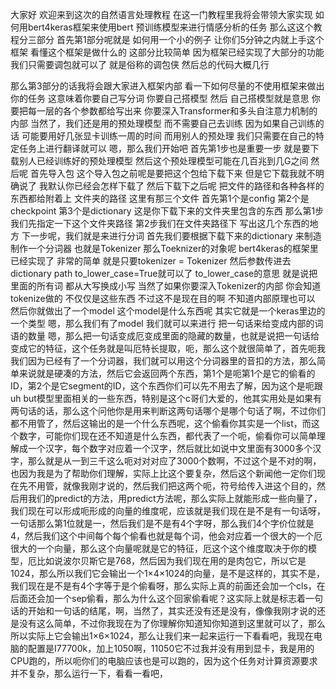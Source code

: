 大家好 欢迎来到这次的自然语言处理教程
在这一门教程里我将会带领大家实现
如何用bert4keras框架来使用bert
预训练模型来进行情感分析的任务
那么这这个教程分三部分
首先第1部分呢就是
如何用一个小的例子
让你们5分钟之内就上手这个框架
看懂这个框架是做什么的
这部分比较简单
因为框架已经实现了大部分的功能
我们只需要调包就可以了
就是俗称的调包侠
然后总的代码大概几行

那么第3部分的话我将会跟大家进入框架内部
看一下如何尽量的不使用框架来做出你的任务
这意味着你要自己写分词
你要自己搭模型
然后 自己搭模型就是意思
你要把每一层的各个参数都给写出来
你要深入Transformer和多头自注意力机制的内部
当然了，我们还是用的预处理模型
而不需要自己去训练
因为如果自己训练的话
可能要用好几张显卡训练一周的时间
而用别人的预处理
我们只需要在自己的特定任务上进行翻译就可以
嗯，那么我们开始吧
首先第1步也是重要一步
就是要下载别人已经训练好的预处理模型
然后这个预处理模型可能在几百兆到几G之间
然后呢 首先导入包
这个导入包之前呢是要把这个包给下载下来
但是它下载我就不明确说了
我默认你已经会怎样下载了
然后下载下之后呢
把文件的路径和各种各样的东西都给附着上
文件夹的路径
这里有那三个文件
首先第1个是config 
第2个是checkpoint
第3个是dictionary
这是你下载下来的文件夹里包含的东西
那么第1步我们先指定一下这个文件夹路径
第2步我们在文件夹路径下
写出这几个东西的地方
下一步呢，我们就是来进行分词
首先我们要根据下载下来的dictionary
来制造制作一个分词器
也就是Tokenizer
那么Toeknizer的对象呢
bert4keras的框架里已经实现了
非常的简单 就是只要tokenizer
= Tokenizer
然后参数传进去
dictionary path
to_lower_case=True就可以了
to_lower_case的意思
就是说把里面的所有词
都从大写换成小写
当然了如果你要深入Tokenizer的内部
你会知道tokenize做的
不仅仅是这些东西
不过这不是现在目的啊
不知道内部原理也可以
然后你就做出了一个model
这个model是什么东西呢
其实它就是一个keras里边的一个类型
嗯，那么我们有了model
我们就可以来进行
把一句话来给变成内部的词语的数量
嗯，那么把一句话变成厄变成里面的隐藏的数量，也就是说把一句话给变成它的特征，这个任务就是叫厄特长提取，呃，那么这个就很简单了，首先呃我我们因为已经有了一个分词器，我们就可以用这个分词器里的音扣的方法，那么简单来说就是硬凑的方法，然后它会返回两个东西，第1个是呃第1个是它的偷看的ID，第2个是它segment的ID，这个东西你们可以先不用去了解，因为这个是呃跟uh but模型里面相关的一些东西，特别是这个c哥们大爱的，他其实用处是如果有两句话的话，那么这个问他你是用来判断这两句话哪个是哪个句话了啊，不过你们都不用管了，然后这输出的是一个什么东西呢，这个偷看你其实是一个list，而这个数字，可能你们现在还不知道是什么东西，都代表了一个呃，偷看你可以简单理解成一个汉字，每个数字对应着一个汉字，然后就比如说中文里面有3000多个汉字，那么就是从一到三千这么呃对对对应了3000个数啊，不过这个是不对的啊，也因为我是为了帮助你们理解，实际上比这个要复杂，然后这个新闻他一定你们现在先不用管，就像我刚才说的，然后我们把这两个呃，符号给传入进这个目的，然后用我们的predict的方法，用predict方法呢，那么实际上就能形成一些向量了，我们现在可以形成呃形成的向量的维度呢，应该就是我们现在是不是有一句话呀，一句话那么第1位就是一，然后我们是不是有4个字呀，那么我们4个字价位就是4，然后我们这个中间每个每个偷看也就是每个词，他会对应着一个很大的一个厄很大的一个向量，那么这个向量呢就是它的特征，厄这个这个维度取决于你的模型，厄比如说波尔贝斯它是768，然后因为我们现在用的是肉包它，所以它是1024，那么所以我们它会输出一个1×4×1024的向量，是不是这样的，其实不是，我们现在是不是有4个字等于是个偷看呀，那么实际上真的前面还会加一个cls，在后面还会加一个sep偷看，那么为什么这个回家偷看呢？这实际上就是标志着一句话的开始和一句话的结尾，啊，当然了，其实还没有还是没有，像像我刚才说的还是没有这么简单，不过你我现在为了你理解你知道知你知道到这里就可以了，那么所以实际上它会输出1×6×1024，那么让我们来一起来运行一下看看吧，我现在电脑的配置是I77700k，加上1050啊，11050它不过我并没有用到显卡，我是用的CPU跑的，所以呃你们的电脑应该也是可以跑的，因为这个任务对计算资源要求并不复杂，那么运行一下，看看一看吧，